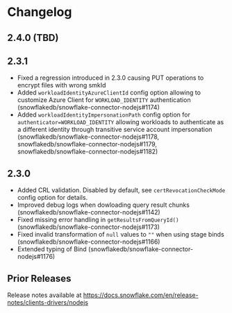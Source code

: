 # Changelog

## 2.4.0 (TBD)

## 2.3.1

- Fixed a regression introduced in 2.3.0 causing PUT operations to encrypt files with wrong smkId
- Added `workloadIdentityAzureClientId` config option allowing to customize Azure Client for `WORKLOAD_IDENTITY` authentication (snowflakedb/snowflake-connector-nodejs#1174)
- Added `workloadIdentityImpersonationPath` config option for `authenticator=WORKLOAD_IDENTITY` allowing workloads to authenticate as a different identity through transitive service account impersonation (snowflakedb/snowflake-connector-nodejs#1178, snowflakedb/snowflake-connector-nodejs#1179, snowflakedb/snowflake-connector-nodejs#1182)

## 2.3.0

- Added CRL validation. Disabled by default, see `certRevocationCheckMode` config option for details.
- Improved debug logs when dowloading query result chunks (snowflakedb/snowflake-connector-nodejs#1142)
- Fixed missing error handling in `getResultsFromQueryId()` (snowflakedb/snowflake-connector-nodejs#1173)
- Fixed invalid transformation of `null` values to `""` when using stage binds (snowflakedb/snowflake-connector-nodejs#1166)
- Extended typing of Bind (snowflakedb/snowflake-connector-nodejs#1176)

## Prior Releases

Release notes available at https://docs.snowflake.com/en/release-notes/clients-drivers/nodejs
